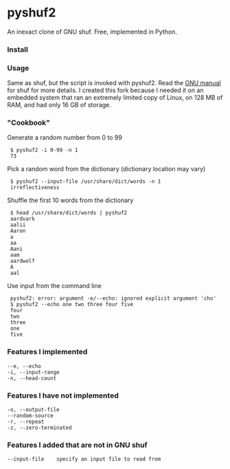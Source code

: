 # pyshuf2

An inexact clone of GNU shuf. Free, implemented in Python.

### Install

### Usage

Same as shuf, but the script is invoked with pyshuf2. Read the [GNU
manual](https://www.gnu.org/software/coreutils/manual/html_node/shuf-invocation.html)
for shuf for more details. I created this fork because I needed it on an embedded system that ran an extremely limited copy of Linux, on 128 MB of RAM, and had only 16 GB of storage.

### "Cookbook" 

Generate a random number from 0 to 99

     $ pyshuf2 -i 0-99 -n 1
     73

Pick a random word from the dictionary (dictionary location may vary)

     $ pyshuf2 --input-file /usr/share/dict/words -n 1
     irreflectiveness

Shuffle the first 10 words from the dictionary

     $ head /usr/share/dict/words | pyshuf2
     aardvark
     aalii
     Aaron
     a
     aa
     Aani
     aam
     aardwolf
     A
     aal

Use input from the command line

     pyshuf2: error: argument -e/--echo: ignored explicit argument 'cho'
     $ pyshuf2 --echo one two three four five
     four
     two
     three
     one
     five

### Features I implemented

    --e, --echo
    -i, --input-range
    -n, --head-count

### Features I have not implemented

    -o, --output-file
    --random-source
    -r, --repeat
    -z, --zero-terminated

### Features I added that are not in GNU shuf

    --input-file	specify an input file to read from
